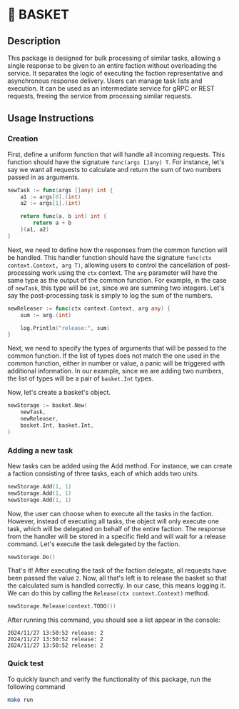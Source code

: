 # 🧺 BASKET

## Description

This package is designed for bulk processing of similar
tasks, allowing a single response to be given to an entire
faction without overloading the service. It separates the
logic of executing the faction representative and
asynchronous response delivery. Users can manage task lists
and execution. It can be used as an intermediate service for
gRPC or REST requests, freeing the service from processing
similar requests.

## Usage Instructions

### Creation

First, define a uniform function that will handle all
incoming requests. This function should have the signature
`func(args []any) T`. For instance, let's say we want all
requests to calculate and return the sum of two numbers
passed in as arguments.

```go
newTask := func(args []any) int {
	a1 := args[0].(int)
	a2 := args[1].(int)

	return func(a, b int) int {
		return a + b
	}(a1, a2)
}
```

Next, we need to define how the responses from the common
function will be handled. This handler function should have
the signature `func(ctx context.Context, arg T)`, allowing
users to control the cancellation of post-processing work
using the `ctx` context. The `arg` parameter will have the
same type as the output of the common function. For example,
in the case of `newTask`, this type will be `int`, since we
are summing two integers. Let's say the post-processing task
is simply to log the sum of the numbers.

```go
newReleaser := func(ctx context.Context, arg any) {
	sum := arg.(int)

	log.Println("release:", sum)
}
```

Next, we need to specify the types of arguments that will be
passed to the common function. If the list of types does not
match the one used in the common function, either in number
or value, a panic will be triggered with additional
information. In our example, since we are adding two numbers,
the list of types will be a pair of `basket.Int` types.

Now, let's create a basket's object.

```go
newStorage := basket.New(
	newTask,
	newReleaser,
	basket.Int, basket.Int,
)
```

### Adding a new task

New tasks can be added using the Add method. For instance,
we can create a faction consisting of three tasks, each of
which adds two units.

```go
newStorage.Add(1, 1)
newStorage.Add(1, 1)
newStorage.Add(1, 1)
```

Now, the user can choose when to execute all the tasks in
the faction. However, instead of executing all tasks, the
object will only execute one task, which will be delegated
on behalf of the entire faction. The response from the
handler will be stored in a specific field and will wait for
a release command. Let's execute the task delegated by the
faction.

```go
newStorage.Do()
```

That's it! After executing the task of the faction delegate,
all requests have been passed the value `2`. Now, all that's
left is to release the basket so that the calculated sum is
handled correctly. In our case, this means logging it. We
can do this by calling the `Release(ctx context.Context)`
method.

```go
newStorage.Release(context.TODO())
```

After running this command, you should see a list appear in
the console:

```
2024/11/27 13:50:52 release: 2
2024/11/27 13:50:52 release: 2
2024/11/27 13:50:52 release: 2
```

### Quick test

To quickly launch and verify the functionality of this
package, run the following command

```bash
make run
```
